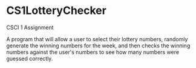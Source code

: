 # CS1LotteryChecker
CSCI 1 Assignment


A program that will allow a user to select their lottery numbers, randomly generate the winning
numbers for the week, and then checks the winning numbers against the user's numbers to
see how many numbers were guessed correctly.
